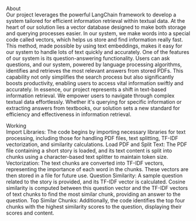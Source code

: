 About</br>
Our project leverages the powerful LangChain framework to develop a system tailored for efficient information retrieval within textual data. At the heart of our solution lies a vector database designed to make both storage and querying processes easier.
In our system, we make words into a special code called vectors, which helps us store and find information really fast. This method, made possible by using text embeddings, makes it easy for our system to handle lots of text quickly and accurately.
One of the features of our system is its question-answering functionality. Users can ask questions, and our system, powered by language processing algorithms, identifies and retrieves the most relevant answers from stored PDFs. This capability not only simplifies the search process but also significantly boosts productivity, enabling users to access vital information swiftly and accurately.
In essence, our project represents a shift in text-based information retrieval. We empower users to navigate through complex textual data effortlessly. Whether it's querying for specific information or extracting answers from textbooks, our solution sets a new standard for efficiency and effectiveness in information retrieval.
</br>

Working </br>
Import Libraries: The code begins by importing necessary libraries for text processing, including those for handling PDF files, text splitting, TF-IDF vectorization, and similarity calculations.
Load PDF and Split Text: The PDF file containing a short story is loaded, and its text content is split into chunks using a character-based text splitter to maintain token size.
Vectorization: The text chunks are converted into TF-IDF vectors, representing the importance of each word in the chunks. These vectors are then stored in a file for future use.
Question Similarity: A sample question related to the story is provided, and its TF-IDF vector is calculated. Cosine similarity is computed between this question vector and the TF-IDF vectors of text chunks to find the most similar chunk, providing an answer to the question.
Top Similar Chunks: Additionally, the code identifies the top four chunks with the highest similarity scores to the question, displaying their scores and content.
